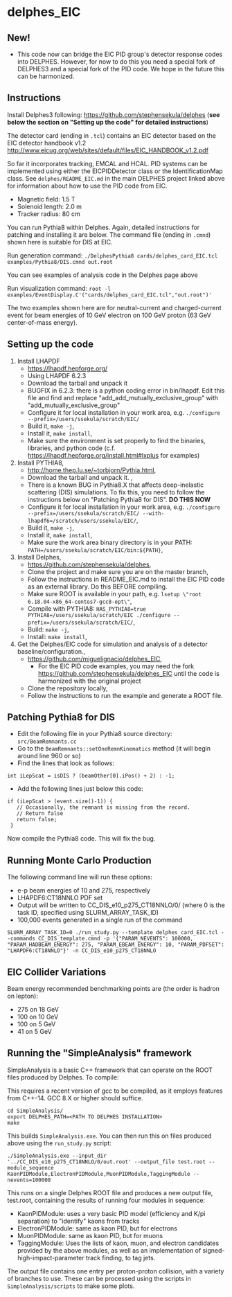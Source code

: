 # delphes_EIC

## New!

* This code now can bridge the EIC PID group's detector response codes into DELPHES. However, for now to do this you need a special fork of DELPHES3 and a special fork of the PID code. We hope in the future this can be harmonized.

## Instructions

Install Delphes3 following:
https://github.com/stephensekula/delphes (**see below the section on "Setting up the code" for detailed instructions**)

The detector card (ending in `.tcl`) contains an EIC detector based on the EIC detector handbook v1.2
http://www.eicug.org/web/sites/default/files/EIC_HANDBOOK_v1.2.pdf

So far it incorporates tracking, EMCAL and HCAL. PID systems can be implemented using either the EICPIDDetector class or the IdentificationMap class. See `delphes/README_EIC.md` in the main DELPHES project linked above for information about how to use the PID code from EIC.

* Magnetic field: 1.5 T
* Solenoid length: 2.0 m
* Tracker radius: 80 cm

You can run Pythia8 within Delphes. Again, detailed instructions for patching and installing it are below. The command file (ending in `.cmnd`) shown here is suitable for DIS at EIC. 

Run generation command:
`./DelphesPythia8 cards/delphes_card_EIC.tcl examples/Pythia8/DIS.cmnd out.root`

You can see examples of analysis code in the Delphes page above

Run visualization command:
 `root -l examples/EventDisplay.C'("cards/delphes_card_EIC.tcl","out.root")'`
 
The two examples shown here are for neutral-current and charged-current event for beam energies of 10 GeV electron on 100 GeV proton (63 GeV center-of-mass energy). 


## Setting up the code


1. Install LHAPDF
   * https://lhapdf.hepforge.org/
   * Using LHAPDF 6.2.3
   * Download the tarball and unpack it
   * BUGFIX in 6.2.3: there is a python coding error in bin/lhapdf. Edit this file and find and replace "add_add_mutually_exclusive_group" with "add_mutually_exclusive_group"
   * Configure it for local installation in your work area, e.g. ```./configure --prefix=/users/ssekula/scratch/EIC/```
   * Build it, ```make -j```,
   * Install it, ```make install```,
   * Make sure the environment is set properly to find the binaries, libraries, and python code (c.f. https://lhapdf.hepforge.org/install.html#lxplus for examples)
1. Install PYTHIA8,
   * http://home.thep.lu.se/~torbjorn/Pythia.html,
   * Download the tarball and unpack it. ,
   * There is a known BUG in Pythia8.X that affects deep-inelastic scattering (DIS) simulations. To fix this, you need to follow the instructions below on "Patching Pythia8 for DIS". **DO THIS NOW**
   * Configure it for local installation in your work area, e.g. ```./configure --prefix=/users/ssekula/scratch/EIC/ --with-lhapdf6=/scratch/users/ssekula/EIC/```,
   * Build it, ```make -j```,
   * Install it, ```make install```,
   * Make sure the work area binary directory is in your PATH: ```PATH=/users/ssekula/scratch/EIC/bin:${PATH}```,
1. Install Delphes,
   * https://github.com/stephensekula/delphes,
   * Clone the project and make sure you are on the master branch,
   * Follow the instructions in README_EIC.md to install the EIC PID code as an external library. Do this BEFORE compiling.
   * Make sure ROOT is available in your path, e.g. ```lsetup \"root 6.18.04-x86_64-centos7-gcc8-opt\"```,
   * Compile with PYTHIA8: ```HAS_PYTHIA8=true PYTHIA8=/users/ssekula/scratch/EIC ./configure --prefix=/users/ssekula/scratch/EIC/```,
   * Build: ```make -j```,
   * Install: ```make install```,
1. Get the Delphes/EIC code for simulation and analysis of a detector baseline/configuration.,
   * https://github.com/miguelignacio/delphes_EIC,
      * For the EIC PID code examples, you may need the fork https://github.com/stephensekula/delphes_EIC until the code is harmonized with the original project
   * Clone the repository locally,
   * Follow the instructions to run the example and generate a ROOT file.

## Patching Pythia8 for DIS

* Edit the following file in your Pythia8 source directory: `src/BeamRemnants.cc`
* Go to the `BeamRemnants::setOneRemnKinematics` method (it will begin around line 960 or so)
* Find the lines that look as follows:

```
int iLepScat = isDIS ? (beamOther[0].iPos() + 2) : -1;
```
* Add the following lines just below this code:
```
if (iLepScat > (event.size()-1)) {
   // Occasionally, the remnant is missing from the record.
   // Return false 
   return false;
 }
```

Now compile the Pythia8 code. This will fix the bug.

## Running Monte Carlo Production

The following command line will run these options:

* e-p beam energies of 10 and 275, respectively
* LHAPDF6:CT18NNLO PDF set
* Output will be written to CC_DIS_e10_p275_CT18NNLO/0/ (where 0 is the task ID, specified using SLURM_ARRAY_TASK_ID)
* 100,000 events generated in a single run of the command

```
SLURM_ARRAY_TASK_ID=0 ./run_study.py --template delphes_card_EIC.tcl --commands CC_DIS_template.cmnd -p '{"PARAM_NEVENTS": 100000, "PARAM_HADBEAM_ENERGY": 275, "PARAM_EBEAM_ENERGY": 10, "PARAM_PDFSET": "LHAPDF6:CT18NNLO"}' -n CC_DIS_e10_p275_CT18NNLO
```

## EIC Collider Variations

Beam energy recommended benchmarking points are (the order is hadron on lepton):

* 275 on 18 GeV
* 100 on 10 GeV
* 100 on 5 GeV
* 41 on 5 GeV


## Running the "SimpleAnalysis" framework

SimpleAnalysis is a basic C++ framework that can operate on the ROOT files produced by Delphes. To compile:

This requires a recent version of gcc to be compiled, as it employs features from C++-14. GCC 8.X or higher should suffice. 

```
cd SimpleAnalysis/
export DELPHES_PATH=<PATH TO DELPHES INSTALLATION>
make
```

This builds ```SimpleAnalysis.exe```. You can then run this on files produced above using the ```run_study.py``` script:

```
./SimpleAnalysis.exe --input_dir '../CC_DIS_e10_p275_CT18NNLO/0/out.root' --output_file test.root --module_sequence KaonPIDModule,ElectronPIDModule,MuonPIDModule,TaggingModule --nevents=100000
```

This runs on a single Delphes ROOT file and produces a new output file, test.root, containing the results of running four modules in sequence:

* KaonPIDModule: uses a very basic PID model (efficiency and K/pi separation) to "identify" kaons from tracks
* ElectronPIDModule: same as kaon PID, but for electrons
* MuonPIDModule: same as kaon PID, but for muons
* TaggingModule: Uses the lists of kaon, muon, and electron candidates provided by the above modules, as well as an implementation of signed-high-impact-parameter track finding, to tag jets.

The output file contains one entry per proton-proton collision, with a variety of branches to use. These can be processed using the scripts in ```SimpleAnalysis/scripts``` to make some plots.


